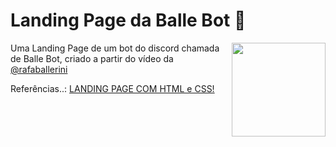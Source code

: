 <h1>Landing Page da Balle Bot 🤖</h1>


<img align="right" width="150em" src="https://user-images.githubusercontent.com/96270321/147154647-1705e1cc-bfac-4ac0-8a1e-786ad1b6a5fe.png">
<p>Uma Landing Page de um bot do discord chamada de Balle Bot, criado a partir do vídeo da <a href="https://github.com/rafaballerini">@rafaballerini</a></p>


<p>Referências..: <a href="https://youtu.be/llF6vD-RljE">
LANDING PAGE COM HTML e CSS!</a></p>
